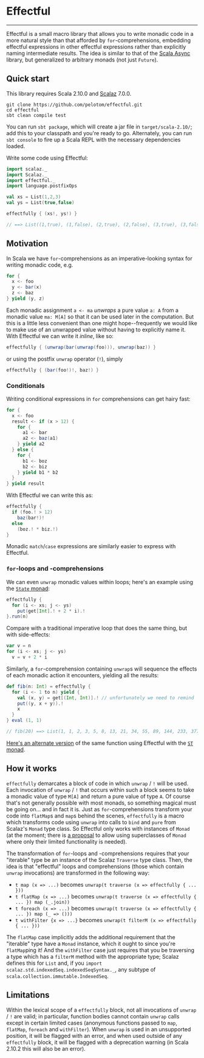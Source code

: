 # Effectful
---

Effectful is a small macro library that allows you to write monadic code in a more natural style than that afforded by `for`-comprehensions, embedding effectful expressions in other effectful expressions rather than explicitly naming intermediate results. The idea is similar to that of the [Scala Async](https://github.com/scala/async) library, but generalized to arbitrary monads (not just `Future`).

## Quick start

This library requires Scala 2.10.0 and [Scalaz](https://github.com/scalaz/scalaz) 7.0.0.

    git clone https://github.com/pelotom/effectful.git
    cd effectful
    sbt clean compile test

You can run `sbt package`, which will create a jar file in `target/scala-2.10/`; add this to your classpath and you're ready to go. Alternately, you can run `sbt console` to fire up a Scala REPL with the necessary dependencies loaded.

Write some code using Effectful:

```scala
import scalaz._
import Scalaz._
import effectful._
import language.postfixOps

val xs = List(1,2,3)
val ys = List(true,false)

effectfully { (xs!, ys!) }

// ==> List((1,true), (1,false), (2,true), (2,false), (3,true), (3,false))
```

## Motivation

In Scala we have `for`-comprehensions as an imperative-looking syntax for writing monadic code, e.g.

```scala
for {
  x <- foo
  y <- bar(x)
  z <- baz
} yield (y, z)
```

Each monadic assignment `a <- ma` _unwraps_ a pure value `a: A` from a monadic value `ma: M[A]` so that it can be used later in the computation. But this is a little less convenient than one might hope--frequently we would like to make use of an unwrapped value without having to explicitly name it. With Effectful we can write it _inline_, like so:

```scala
effectfully { (unwrap(bar(unwrap(foo))), unwrap(baz)) }
```

or using the postfix `unwrap` operator (`!`), simply

```scala
effectfully { (bar(foo!)!, baz!) }
```

### Conditionals

Writing conditional expressions in `for` comprehensions can get hairy fast:

```scala
for {
  x <- foo
  result <- if (x > 12) {
    for {
      a1 <- bar
      a2 <- baz(a1)
    } yield a2
  } else {
    for {
      b1 <- boz
      b2 <- biz
    } yield b1 * b2
  }
} yield result
```

With Effectful we can write this as:

```scala
effectfully {
  if (foo.! > 12)
    baz(bar!)!
  else 
    (boz.! * biz.!)
}
```

Monadic `match`/`case` expressions are similarly easier to express with Effectful.

### `for`-loops and -comprehensions

We can even `unwrap` monadic values within loops; here's an example using the [`State` monad](http://www.haskell.org/haskellwiki/State_Monad):

```scala
effectfully {
  for (i <- xs; j <- ys)
    put(get[Int].! + 2 * i).!
}.run(n)
```

Compare with a traditional imperative loop that does the same thing, but with side-effects:

```scala
var v = n
for (i <- xs; j <- ys)
  v = v + 2 * i
```

Similarly, a `for`-comprehension containing `unwrap`s will sequence the effects of each monadic action it encounters, yielding all the results:

```scala
def fib(n: Int) = effectfully {
  for (i <- 1 to n) yield {
    val (x, y) = get[(Int, Int)].! // unfortunately we need to remind `get` what type of state it's dealing with
    put((y, x + y)).!
    x
  }
} eval (1, 1)

// fib(20) ==> List(1, 1, 2, 3, 5, 8, 13, 21, 34, 55, 89, 144, 233, 377, 610, 987, 1597, 2584, 4181, 6765)
```

[Here's an alternate version](https://gist.github.com/pelotom/5474817) of the same function using Effectful with the [`ST` monad](http://www.haskell.org/haskellwiki/Monad/ST).

## How it works
    
`effectfully` demarcates a block of code in which `unwrap` / `!` will be used. Each invocation of `unwrap` / `!` that occurs within such a block seems to take a monadic value of type `M[A]` and return a pure value of type `A`. Of course that's not generally possible with most monads, so something magical must be going on... and in fact it is. Just as `for`-comprehensions transform your code into `flatMap`s and `map`s behind the scenes, `effectfully` is a macro which transforms code using `unwrap` into calls to `bind` and `pure` from Scalaz's `Monad` type class. So Effectful only works with instances of `Monad` (at the moment; there is [a proposal](https://github.com/pelotom/effectful/issues/2) to allow using superclasses of `Monad` where only their limited functionality is needed).

The transformation of `for`-loops and -comprehensions requires that your "iterable" type be an instance of the Scalaz `Traverse` type class. Then, the idea is that "effectful" loops and comprehensions (those which contain `unwrap` invocations) are transformed in the following way:
 - `t map (x => ...)` becomes `unwrap(t traverse (x => effectfully { ... }))` 
 - `t flatMap (x => ...)` becomes `unwrap(t traverse (x => effectfully { ... }) map (_.join))`
 - `t foreach (x => ...)` becomes `unwrap(t traverse (x => effectfully { ... }) map (_ => ()))`
 - `t withFilter {x => ...}` becomes `unwrap(t filterM (x => effectfully { ... }))`
 
The `flatMap` case implicitly adds the additional requirement that the "iterable" type have a `Monad` instance, which it ought to since you're `flatMap`ping it! And the `withFilter` case just requires that you be traversing a type which has a `filterM` method with the appropriate type; Scalaz defines this for `List` and, if you `import scalaz.std.indexedSeq.indexedSeqSyntax._`, any subtype of `scala.collection.immutable.IndexedSeq`.

## Limitations

Within the lexical scope of a `effectfully` block, not all invocations of `unwrap` / `!` are valid; in particular, function bodies cannot contain `unwrap` calls except in certain limited cases (anonymous functions passed to `map`, `flatMap`, `foreach` and `withFilter`). When `unwrap` is used in an unsupported position, it will be flagged with an error, and when used outside of any `effectfully` block, it will be flagged with a deprecation warning (in Scala 2.10.2 this will also be an error).
